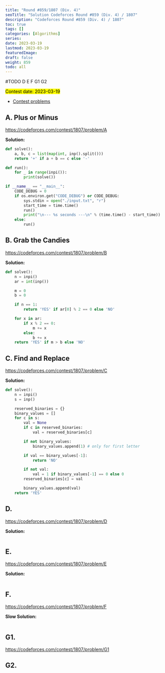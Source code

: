 ```yaml
---
title: "Round #859/1807 (Div. 4)"
seoTitle: "Solution Codeforces Round #859 (Div. 4) / 1807"
description: "Codeforces Round #859 (Div. 4) / 1807"
toc: true
tags: []
categories: [Algorithms]
series:
date: 2023-03-19
lastmod: 2023-03-19
featuredImage:
draft: false
weight: 859
todo: all
---
```


#TODO D E F G1 G2

<mark>Contest date: 2023-03-19</mark>

- [Contest problems](https://codeforces.com/contest/1807)


## A. Plus or Minus

https://codeforces.com/contest/1807/problem/A

**Solution:**

```python
def solve():
    a, b, c = list(map(int, inp().split()))
    return '+' if a + b == c else '-'

def run():
    for _ in range(inpi()):
        print(solve())

if __name__ == "__main__":
    CODE_DEBUG = 0
    if os.environ.get("CODE_DEBUG") or CODE_DEBUG:
        sys.stdin = open("./input.txt", "r")
        start_time = time.time()
        run()
        print("\n--- %s seconds ---\n" % (time.time() - start_time))
    else:
        run()
```

## B. Grab the Candies

https://codeforces.com/contest/1807/problem/B

**Solution:**

```python
def solve():
    n = inpi()
    ar = int(inp())

    m = 0
    b = 0

    if n == 1:
        return 'YES' if ar[0] % 2 == 0 else 'NO'

    for x in ar:
        if x % 2 == 0:
            m += x
        else:
            b += x
    return 'YES' if m > b else 'NO'
```

## C. Find and Replace

https://codeforces.com/contest/1807/problem/C


**Solution:**

```python
def solve():
    n = inpi()
    s = inp()

    reserved_binaries = {}
    binary_values = []
    for c in s:
        val = None
        if c in reserved_binaries:
            val = reserved_binaries[c]

        if not binary_values:
            binary_values.append(1) # only for first letter

        if val == binary_values[-1]:
            return 'NO'

        if not val:
            val = 1 if binary_values[-1] == 0 else 0
        reserved_binaries[c] = val

        binary_values.append(val)
    return 'YES'
```

## D.

https://codeforces.com/contest/1807/problem/D


**Solution:**

```python

```

## E.

https://codeforces.com/contest/1807/problem/E

**Solution:**

```python

```


## F.

https://codeforces.com/contest/1807/problem/F


**Slow Solution:**

```python

```


## G1. 

https://codeforces.com/contest/1807/problem/G1

## G2.
